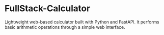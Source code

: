 # FullStack-Calculator
Lightweight web-based calculator built with Python and FastAPI. It performs basic arithmetic operations through a simple web interface.
